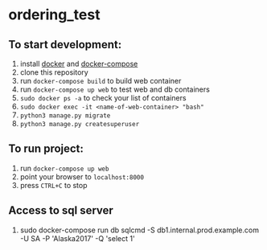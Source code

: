 # ordering_test

## To start development:
1. install [docker](https://docs.docker.com/#/components) and [docker-compose](https://docs.docker.com/compose/install/)
2. clone this repository
3. run `docker-compose build` to build web container
4. run `docker-compose up web` to test web and db containers
5. `sudo docker ps -a` to check your list of containers
6. `sudo docker exec -it <name-of-web-container> "bash"`
7. `python3 manage.py migrate`
8. `python3 manage.py createsuperuser`

## To run project:
1. run `docker-compose up web`
2. point your browser to `localhost:8000`
3. press `CTRL+C` to stop

## Access to sql server
1. sudo docker-compose run db sqlcmd -S db1.internal.prod.example.com -U SA -P 'Alaska2017' -Q 'select 1'
